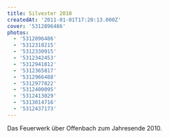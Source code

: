 ```yaml
---
title: Silvester 2010
createdAt: '2011-01-01T17:20:13.000Z'
cover: '5312896486'
photos:
  - '5312896486'
  - '5312318215'
  - '5312330915'
  - '5312342453'
  - '5312941812'
  - '5312365817'
  - '5312966488'
  - '5312977822'
  - '5312400095'
  - '5312413029'
  - '5313014716'
  - '5312437173'
---
```


Das Feuerwerk über Offenbach zum Jahresende 2010.